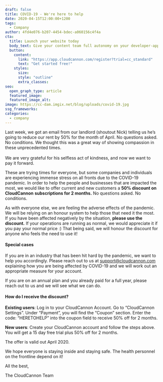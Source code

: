 ```yaml
---
draft: false
title: COVID-19 - We're here to help
date: 2020-04-15T12:00:00+1200
tags:
  - Company
author: 4fd4e076-b207-4454-bdec-a060156c4f4a
cta:
  title: Launch your website today
  body_text: Give your content team full autonomy on your developer-approved tech stack with CloudCannon.
  button:
    content: 
      link: "https://app.cloudcannon.com/register?trial=cc_standard"
      text: "Get started free!"
    styles:
      size:
      style: "outline"
      extra_classes:
seo:
  open_graph_type: article
  featured_image:
  featured_image_alt:
image: https://cc-dam.imgix.net/blog/uploads/covid-19.jpg
ssg_frameworks:
categories:
  - company
---
```


Last week, we got an email from our landlord (shoutout Nick) telling us he’s going to reduce our rent by 50% for the month of April. No questions asked. No conditions. We thought this was a great way of showing compassion in these unprecedented times.<br><br>We are very grateful for his selfless act of kindness, and now we want to pay it forward.

These are trying times for everyone, but some companies and individuals are experiencing immense stress on all fronts due to the COVID-19 pandemic. In order to help the people and businesses that are impacted the most, we would like to offer current and new customers a **50% discount on CloudCannon** **subscriptions for 2 months.** No questions asked. No conditions.

As with everyone else, we are feeling the adverse effects of the pandemic. We will be relying on an honour system to help those that need it the most. If you have been affected negatively by the situation, **please use the discount.** If your operations are running as normal, we would appreciate it if you pay your normal price :) That being said, we will honour the discount for anyone who feels the need to use it\!

#### Special cases

If you are in an industry that has been hit hard by the pandemic, we want to help you accordingly. Please reach out to us at [support@cloudcannon.com](mailto:support@cloudcannon.com) explaining how you are being affected by COVID-19 and we will work out an appropriate measure for your account.

If you are on an annual plan and you already paid for a full year, please reach out to us and we will see what we can do.

#### How do I receive the discount?

**Existing users**\: Log in to your CloudCannon Account. Go to “CloudCannon Settings”. Under “Payment”, you will find the “Coupon” section. Enter the code: “HERETOHELP” into the coupon field to receive 50% off for 2 months.

**New users**\: Create your CloudCannon account and follow the steps above. You will get a 15 day free trial plus 50% off for 2 months.

The offer is valid out April 2020.

We hope everyone is staying inside and staying safe. The health personnel on the frontline depend on it\!

All the best,

The CloudCannon Team
